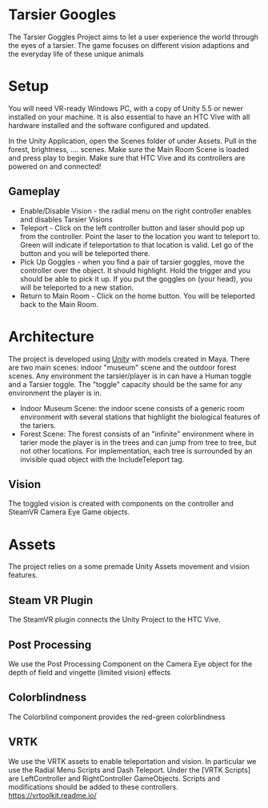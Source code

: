 # Tarsier Googles
The Tarsier Goggles Project aims to let a user experience the world through the eyes of a tarsier. The game focuses on different vision adaptions and the everyday life of these unique animals

# Setup

You will need VR-ready Windows PC, with a copy of Unity 5.5 or newer installed on your machine. It is also essential to have an HTC Vive with all hardware installed and the software configured and updated. 

In the Unity Application, open the Scenes folder of under Assets. Pull in the forest, brightness, .... scenes. Make sure the Main Room Scene is loaded and press play to begin. Make sure that HTC Vive and its controllers are powered on and connected!

## Gameplay
* Enable/Disable Vision - the radial menu on the right controller enables and disables Tarsier Visions
* Teleport - Click on the left controller button and laser should pop up from the controller. Point the laser to the location you want to teleport to. Green will indicate if teleportation to that location is valid. Let go of the button and you will be teleported there. 
* Pick Up Goggles - when you find a pair of tarsier goggles, move the controller over the object. It should highlight. Hold the trigger and you should be able to pick it up. If you put the goggles on (your head), you will be teleported to a new station.  
* Return to Main Room - Click on the home button. You will be teleported back to the Main Room. 

# Architecture
The project is developed using [Unity](https://unity3d.com/) with models created in Maya.
There are two main scenes: indoor "museum" scene and the outdoor forest scenes.
Any environment the tarsier/player is in can have a Human toggle and a Tarsier toggle. The "toggle" capacity should be the same for any environment the player is in.

* Indoor Museum Scene: the indoor scene consists of a generic room environment with several stations that highlight the biological features of the tariers.
* Forest Scene: The forest consists of an "infinite" environment where in tarier mode the player is in the trees and can jump from tree to tree, but not other locations. For implementation, each tree is surrounded by an invisible quad object with the IncludeTeleport tag. 

## Vision
The toggled vision is created with components on the controller and SteamVR Camera Eye Game objects. 

# Assets
The project relies on a some premade Unity Assets movement and vision features.
## Steam VR Plugin
The SteamVR plugin connects the Unity Project to the HTC Vive. 

## Post Processing
We use the Post Processing Component on the Camera Eye object for the depth of field and vingette (limited vision) effects

## Colorblindness
The Colorblind component provides the red-green colorblindness 

## VRTK
We use the VRTK assets to enable teleportation and vision. In particular we use the Radial Menu Scripts and Dash Teleport. Under the \[VRTK Scripts\] are LeftController and RightController GameObjects. Scripts and modifications should be added to these controllers. 
https://vrtoolkit.readme.io/
